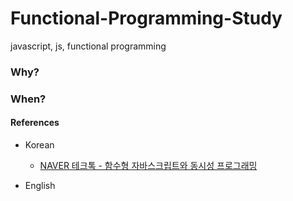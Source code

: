 # Functional-Programming-Study
javascript, js, functional programming



### Why?


### When?


#### References
- Korean
  - [NAVER 테크톡 - 함수형 자바스크립트와 동시성 프로그래밍](https://www.youtube.com/watch?v=fWRMM6AaMMc&feature=youtu.be&fbclid=IwAR1sRyl84D_RGeSh8T9u6IrC7-p6MZIjyFrvQfvPtW4fiNnxZLU70gRKeJI)
  
  
- English
